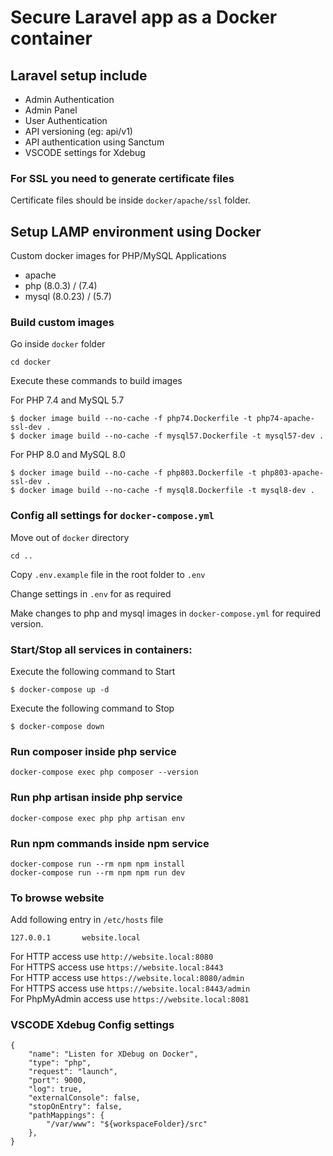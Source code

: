 # Secure Laravel app as a Docker container

## Laravel setup include
- Admin Authentication  
- Admin Panel  
- User Authentication  
- API versioning (eg: api/v1)  
- API authentication using Sanctum  
- VSCODE settings for Xdebug

### For SSL you need to generate certificate files
Certificate files should be inside `docker/apache/ssl` folder.


## Setup LAMP environment using Docker
Custom docker images for PHP/MySQL Applications  
- apache  
- php (8.0.3) / (7.4)  
- mysql (8.0.23) / (5.7)  


### Build custom images

Go inside `docker` folder
```
cd docker
```

Execute these commands to build images  

For PHP 7.4 and MySQL 5.7 
```
$ docker image build --no-cache -f php74.Dockerfile -t php74-apache-ssl-dev .
$ docker image build --no-cache -f mysql57.Dockerfile -t mysql57-dev .
```

For PHP 8.0 and MySQL 8.0
```
$ docker image build --no-cache -f php803.Dockerfile -t php803-apache-ssl-dev .
$ docker image build --no-cache -f mysql8.Dockerfile -t mysql8-dev .
```

### Config all settings for `docker-compose.yml`

Move out of `docker` directory
```
cd ..
```

Copy `.env.example` file in the root folder to `.env`

Change settings in `.env` for as required

Make changes to php and mysql images in `docker-compose.yml` for required version.  

### Start/Stop all services in containers:

Execute the following command to Start
```
$ docker-compose up -d 
```

Execute the following command to Stop
```
$ docker-compose down
```

### Run composer inside php service
```
docker-compose exec php composer --version
```

### Run php artisan inside php service
```
docker-compose exec php php artisan env
```

### Run npm commands inside npm service
```
docker-compose run --rm npm npm install
docker-compose run --rm npm npm run dev
```

### To browse website
Add following entry in `/etc/hosts` file 
```
127.0.0.1       website.local
```
For HTTP access use `http://website.local:8080`  
For HTTPS access use `https://website.local:8443`  
For HTTP access use `https://website.local:8080/admin`  
For HTTPS access use `https://website.local:8443/admin`  
For PhpMyAdmin access use `https://website.local:8081`  


### VSCODE Xdebug Config settings
```
{
    "name": "Listen for XDebug on Docker",
    "type": "php",
    "request": "launch",
    "port": 9000,
    "log": true,
    "externalConsole": false,
    "stopOnEntry": false,
    "pathMappings": {
        "/var/www": "${workspaceFolder}/src"
    },
}
```